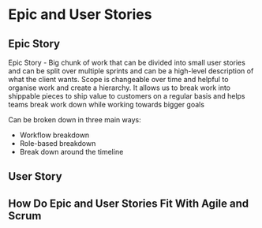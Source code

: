 # Epic and User Stories

## Epic Story
Epic Story - Big chunk of work that can be divided into small user stories and can be split over multiple sprints and can be a high-level description of what the client wants. Scope is changeable over time and helpful to organise work and create a hierarchy. It allows us to break work into shippable pieces to ship value to customers on a regular basis and helps teams break work down while working towards bigger goals

Can be broken down in three main ways:
- Workflow breakdown
- Role-based breakdown
- Break down around the timeline

## User Story

## How Do Epic and User Stories Fit With Agile and Scrum
